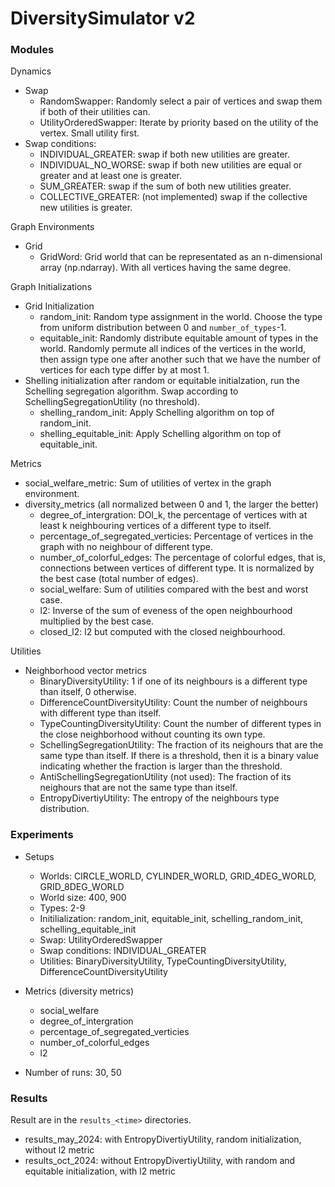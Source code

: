 # DiversitySimulator v2

### Modules
Dynamics
- Swap
    - RandomSwapper: Randomly select a pair of vertices and swap them if both of their utilities can.
    - UtilityOrderedSwapper: Iterate by priority based on the utility of the vertex. Small utility first. 
- Swap conditions:
    - INDIVIDUAL_GREATER: swap if both new utilities are greater. 
    - INDIVIDUAL_NO_WORSE: swap if both new utilities are equal or greater and at least one is greater. 
    - SUM_GREATER: swap if the sum of both new utilities greater.
    - COLLECTIVE_GREATER: (not implemented) swap if the collective new utilities is greater.

Graph Environments
- Grid 
    - GridWord: Grid world that can be representated as an n-dimensional array (np.ndarray). With all vertices having the same degree.

Graph Initializations
- Grid Initialization
    - random_init: Random type assignment in the world. Choose the type from uniform distribution between 0 and `number_of_types`-1.
    - equitable_init: Randomly distribute equitable amount of types in the world. Randomly permute all indices of the vertices in the world, then assign type one after another such that we have the number of vertices for each type differ by at most 1.
- Shelling initialization after random or equitable initialzation, run the Schelling segregation algorithm. Swap according to SchellingSegregationUtility (no threshold).
	- shelling_random_init: Apply Schelling algorithm on top of random_init.
    - shelling_equitable_init: Apply Schelling algorithm on top of equitable_init.

Metrics
- social_welfare_metric: Sum of utilities of vertex in the graph environment. 
- diversity_metrics (all normalized between 0 and 1, the larger the better)
    - degree_of_intergration: DOI_k, the percentage of vertices with at least k neighbouring vertices of a different type to itself.
    - percentage_of_segregated_verticies: Percentage of vertices in the graph with no neighbour of different type.
    - number_of_colorful_edges: The percentage of colorful edges, that is, connections between vertices of different type. It is normalized by the best case (total number of edges). 
    - social_welfare: Sum of utilities compared with the best and worst case.
    - l2: Inverse of the sum of eveness of the open neighbourhood multiplied by the best case. 
    - closed_l2: l2 but computed with the closed neighbourhood.

Utilities
- Neighborhood vector metrics
    - BinaryDiversityUtility: 1 if one of its neighbours is a different type than itself, 0 otherwise.
    - DifferenceCountDiversityUtility: Count the number of neighbours with different type than itself.
    - TypeCountingDiversityUtility: Count the number of different types in the close neighborhood without counting its own type.
    - SchellingSegregationUtility: The fraction of its neighours that are the same type than itself. If there is a threshold, then it is a binary value indicating whether the fraction is larger than the threshold.
    - AntiSchellingSegregationUtility (not used): The fraction of its neighours that are not the same type than itself.
    - EntropyDivertiyUtility: The entropy of the neighbours type distribution.

### Experiments
- Setups
    - Worlds: CIRCLE_WORLD, CYLINDER_WORLD, GRID_4DEG_WORLD, GRID_8DEG_WORLD
    - World size: 400, 900
    - Types: 2-9
    - Initilialization: random_init, equitable_init, schelling_random_init, schelling_equitable_init
    - Swap: UtilityOrderedSwapper
    - Swap conditions: INDIVIDUAL_GREATER
    - Utilities: BinaryDiversityUtility, TypeCountingDiversityUtility, DifferenceCountDiversityUtility

- Metrics (diversity metrics)
    - social_welfare
    - degree_of_intergration
    - percentage_of_segregated_verticies
    - number_of_colorful_edges
    - l2

- Number of runs: 30, 50

### Results
Result are in the `results_<time>` directories. 

- results_may_2024: with EntropyDivertiyUtility, random initialization, without l2 metric
- results_oct_2024: without EntropyDivertiyUtility, with random and equitable initialization, with l2 metric